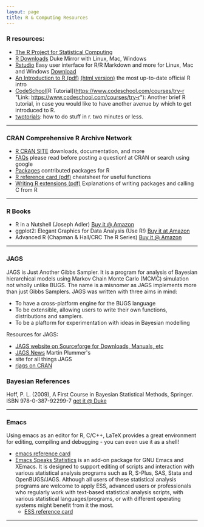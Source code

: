 ```yaml
---
layout: page
title: R & Computing Resources
---
```


### R resources:

* [The R Project for Statistical Computing](https://www.r-project.org)
* [R Downloads](http://archive.linux.duke.edu/cran/) Duke Mirror with Linux, Mac, Windows
* [Rstudio](https://www.rstudio.com) Easy user interface for R/R Markdown and more for Linux, Mac and Windows  [Download](https://www.rstudio.com/products/RStudio/)
* [An Introduction to R (pdf)](https://cran.r-project.org/doc/manuals/R-intro.pdf)  [(html version)](https://cran.r-project.org/doc/manuals/R-intro.html) the most up-to-date official R intro
* [CodeSchool](https://www.codeschool.com/courses/try-r "Link: https://www.codeschool.com/courses/try-r")[R Tutorial](https://www.codeschool.com/courses/try-r "Link: https://www.codeschool.com/courses/try-r"): Another brief R tutorial, in case you would like to have another avenue by which to get introduced to R. 
* [twotorials](http://www.twotorials.com/): how to do stuff in r. two minutes or less.

* * *

### CRAN Comprehensive R Archive Network

* [R CRAN SITE](https://cran.r-project.or) downloads, documentation, and more
* [FAQs](http://cran.r-project.org/doc/FAQ/R-FAQ.html) please read before posting a question! at CRAN or search using google 
* [Packages](http://cran.r-project.org/src/contrib/PACKAGES.html) contributed packages for R 
* [R reference card (pdf)](http://cran.r-project.org/doc/contrib/refcard.pdf) cheatsheet for useful functions
* [Writing R extensions (pdf)](http://cran.r-project.org/doc/manuals/R-exts.pdf)  Explanations of writing packages and calling C from R

* * *

### R Books

* R in a Nutshell (Joseph Adler) [Buy it @ Amazon](http://www.amazon.com/R-Nutshell-In-OReilly/dp/144931208X)
* ggplot2: Elegant Graphics for Data Analysis (Use R!) [Buy it at Amazon](http://www.amazon.com/ggplot2-Elegant-Graphics-Data-Analysis/dp/0387981403/ref=pd_sim_14_3?ie=UTF8&refRID=0PWK3YY76N4T5G8KQRFF)
* Advanced R (Chapman & Hall/CRC The R Series) [Buy it @ Amazon](http://www.amazon.com/Advanced-Chapman-Hall-CRC-Series/dp/1466586966)


* * *

### JAGS


JAGS is Just Another Gibbs Sampler.  It is a program for analysis of
Bayesian hierarchical models using Markov Chain Monte Carlo (MCMC)
simulation  not wholly unlike BUGS. The name is a misnomer as JAGS
implements more than just Gibbs Samplers.
JAGS was written with three aims in mind:

* To have a cross-platform engine for the BUGS language
* To be extensible, allowing users to write their own functions, distributions and samplers.
* To be a plaftorm for experimentation with ideas in Bayesian modelling

Resources for JAGS:

* [JAGS website on Sourceforge for Downloads, Manuals, etc](http://mcmc-jags.sourceforge.net)
* [JAGS News](https://martynplummer.wordpress.com)  Martin Plummer's
* site for all things JAGS
* [rjags on CRAN](https://cran.r-project.org/web/packages/rjags/)


### Bayesian References


Hoff, P. L.  (2009),  A First Course in Bayesian Statistical Methods,
Springer.  ISBN 978-0-387-92299-7  [get it @ Duke](http://getitatduke.library.duke.edu/?sid=sersol&SS_jc=TC0000296463&title=A%20First%20Course%20in%20Bayesian%20Statistical%20Methods)


* * *

### Emacs

Using emacs as an editor for R, C/C++, LaTeX provides a great environment for editing, compiling and debugging - you can even use it as a shell!

* [emacs reference card](https://www.gnu.org/software/emacs/refcards/pdf/refcard.pdf)
* [Emacs Speaks Statistics](http://ess.r-project.org) is an add-on package for GNU Emacs and XEmacs. It is designed to support editing of scripts and interaction with various statistical analysis programs such as R, S-Plus, SAS, Stata and OpenBUGS/JAGS. Although all users of these statistical analysis programs are welcome to apply ESS, advanced users or professionals who regularly work with text-based statistical analysis scripts, with various statistical languages/programs, or with different operating systems might benefit from it the most.  
  * [ESS reference card](http://ess.r-project.org/refcard.pdf)

* * *

